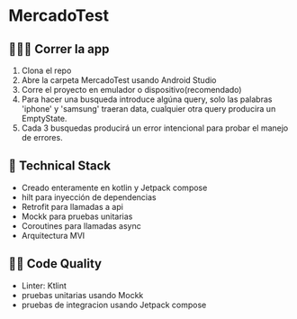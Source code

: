# MercadoTest

## 🏃🏻‍♂️ Correr la app

1. Clona el repo
2. Abre la carpeta MercadoTest usando Android Studio
3. Corre el proyecto en emulador o dispositivo(recomendado)
4. Para hacer una busqueda introduce algúna query, solo las palabras 'iphone' y 'samsung' traeran 
data, cualquier otra query producira un EmptyState.
5. Cada 3 busquedas producirá un error intencional para probar el manejo de errores.


## 🦾 Technical Stack

* Creado enteramente en kotlin y Jetpack compose
* hilt para inyección de dependencias
* Retrofit para llamadas a api
* Mockk para pruebas unitarias
* Coroutines para llamadas async
* Arquitectura MVI

## 🤌🏼 Code Quality

+ Linter: Ktlint
+ pruebas unitarias usando Mockk
+ pruebas de integracion usando Jetpack compose